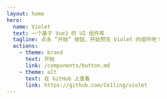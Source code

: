 ```yaml
---
layout: home
hero:
  name: Violet
  text: 一个基于 Vue3 的 UI 组件库
  tagline: 点击 “开始” 按钮，开始预览 Violet 的组件吧！
  actions:
    - theme: brand
      text: 开始
      link: /components/button.md
    - theme: alt
      text: 在 GitHub 上查看
      link: https://github.com/Ce1ling/violet
---
```

